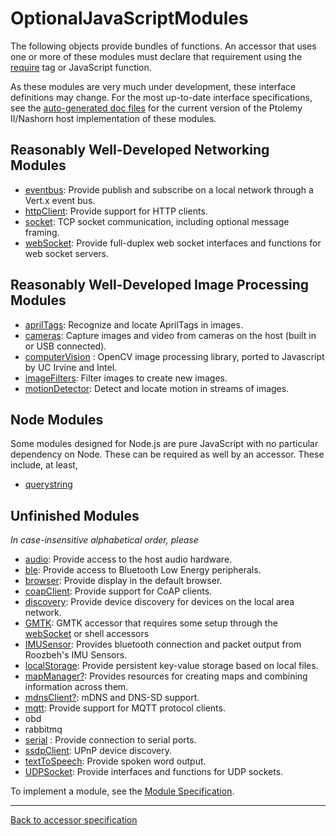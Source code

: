 # OptionalJavaScriptModules

The following objects provide bundles of functions. An accessor that uses one or more of these modules must declare that requirement using the [require][1] tag or JavaScript function. 

As these modules are very much under development, these interface definitions may change. For the most up-to-date interface specifications, see the [auto-generated doc files][2] for the current version of the Ptolemy II/Nashorn host implementation of these modules. 



## Reasonably Well-Developed Networking Modules

*   [eventbus][3]: Provide publish and subscribe on a local network through a Vert.x event bus. 
*   [httpClient][4]: Provide support for HTTP clients. 
*   [socket][5]: TCP socket communication, including optional message framing. 
*   [webSocket][6]: Provide full-duplex web socket interfaces and functions for web socket servers. 



## Reasonably Well-Developed Image Processing Modules

*   [aprilTags][7]: Recognize and locate AprilTags in images. 
*   [cameras][8]: Capture images and video from cameras on the host (built in or USB connected). 
*   [computerVision][9] : OpenCV image processing library, ported to Javascript by UC Irvine and Intel. 
*   [imageFilters][10]: Filter images to create new images. 
*   [motionDetector][11]: Detect and locate motion in streams of images. 



## Node Modules

Some modules designed for Node.js are pure JavaScript with no particular dependency on Node. These can be required as well by an accessor. These include, at least, 

*   [querystring][12] 



## Unfinished Modules

*In case-insensitive alphabetical order, please* 

*   [audio][13]: Provide access to the host audio hardware. 
*   [ble][14]: Provide access to Bluetooth Low Energy peripherals. 
*   [browser][15]: Provide display in the default browser. 
*   [coapClient][16]: Provide support for CoAP clients. 
*   [discovery][17]: Provide device discovery for devices on the local area network. 
*   [GMTK][18]: GMTK accessor that requires some setup through the [webSocket][6] or shell accessors 
*   [IMUSensor][19]: Provides bluetooth connection and packet output from Roozbeh's IMU Sensors. 
*   [localStorage][20]: Provide persistent key-value storage based on local files. 
*   [mapManager][21][?][21]: Provides resources for creating maps and combining information across them. 
*   [mdnsClient][22][?][22]: mDNS and DNS-SD support. 
*   [mqtt][23]: Provide support for MQTT protocol clients. 
*   obd 
*   rabbitmq 
*   [serial][24] : Provide connection to serial ports. 
*   [ssdpClient][25]: UPnP device discovery. 
*   [textToSpeech][26]: Provide spoken word output. 
*   [UDPSocket][27]: Provide interfaces and functions for UDP sockets. 

To implement a module, see the [Module Specification][28]. 



* * *

[Back to accessor specification][29]

 [1]: https://wiki.eecs.berkeley.edu/accessors/Version0/Require
 [2]: https://chess.eecs.berkeley.edu/ptexternal/src/ptII/doc/codeDoc/js/index.html
 [3]: https://wiki.eecs.berkeley.edu/accessors/Version0/Eventbus
 [4]: https://wiki.eecs.berkeley.edu/accessors/Version0/HttpClient
 [5]: https://wiki.eecs.berkeley.edu/accessors/Version0/Socket
 [6]: https://wiki.eecs.berkeley.edu/accessors/Version0/WebSocket
 [7]: https://wiki.eecs.berkeley.edu/accessors/Version0/AprilTags
 [8]: https://wiki.eecs.berkeley.edu/accessors/Version0/Cameras
 [9]: https://wiki.eecs.berkeley.edu/accessors/Version0/ComputerVision
 [10]: https://wiki.eecs.berkeley.edu/accessors/Version0/ImageFilters
 [11]: https://wiki.eecs.berkeley.edu/accessors/Version0/MotionDetector
 [12]: https://nodejs.org/api/querystring.html
 [13]: https://wiki.eecs.berkeley.edu/accessors/Version0/Audio
 [14]: https://wiki.eecs.berkeley.edu/accessors/Version0/Ble
 [15]: https://wiki.eecs.berkeley.edu/accessors/Version0/Browser
 [16]: https://wiki.eecs.berkeley.edu/accessors/Version0/CoapClient
 [17]: https://wiki.eecs.berkeley.edu/accessors/Version0/Discovery
 [18]: https://wiki.eecs.berkeley.edu/accessors/Version0/GMTK
 [19]: https://wiki.eecs.berkeley.edu/accessors/Version0/IMUSensor
 [20]: https://wiki.eecs.berkeley.edu/accessors/Version0/LocalStorage
 [21]: https://wiki.eecs.berkeley.edu/accessors/Version0/MapManager?action=edit
 [22]: https://wiki.eecs.berkeley.edu/accessors/Version0/MdnsClient?action=edit
 [23]: https://wiki.eecs.berkeley.edu/accessors/Version0/Mqtt
 [24]: https://wiki.eecs.berkeley.edu/accessors/Version0/Serial
 [25]: https://wiki.eecs.berkeley.edu/accessors/Version0/SsdpClient
 [26]: https://wiki.eecs.berkeley.edu/accessors/Version0/TextToSpeech
 [27]: https://wiki.eecs.berkeley.edu/accessors/Version0/UDPSocket
 [28]: https://wiki.eecs.berkeley.edu/accessors/Version0/ModuleSpecification
 [29]: https://wiki.eecs.berkeley.edu/accessors/Version1/AccessorSpecification